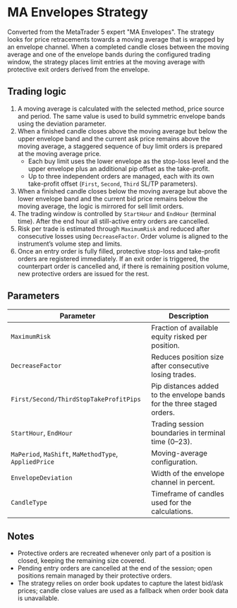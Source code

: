 # MA Envelopes Strategy

Converted from the MetaTrader 5 expert "MA Envelopes". The strategy looks for price retracements towards a moving average that is wrapped by an envelope channel. When a completed candle closes between the moving average and one of the envelope bands during the configured trading window, the strategy places limit entries at the moving average with protective exit orders derived from the envelope.

## Trading logic

1. A moving average is calculated with the selected method, price source and period. The same value is used to build symmetric envelope bands using the deviation parameter.
2. When a finished candle closes above the moving average but below the upper envelope band and the current ask price remains above the moving average, a staggered sequence of buy limit orders is prepared at the moving average price.
   * Each buy limit uses the lower envelope as the stop-loss level and the upper envelope plus an additional pip offset as the take-profit.
   * Up to three independent orders are managed, each with its own take-profit offset (`First`, `Second`, `Third` SL/TP parameters).
3. When a finished candle closes below the moving average but above the lower envelope band and the current bid price remains below the moving average, the logic is mirrored for sell limit orders.
4. The trading window is controlled by `StartHour` and `EndHour` (terminal time). After the end hour all still-active entry orders are cancelled.
5. Risk per trade is estimated through `MaximumRisk` and reduced after consecutive losses using `DecreaseFactor`. Order volume is aligned to the instrument’s volume step and limits.
6. Once an entry order is fully filled, protective stop-loss and take-profit orders are registered immediately. If an exit order is triggered, the counterpart order is cancelled and, if there is remaining position volume, new protective orders are issued for the rest.

## Parameters

| Parameter | Description |
|-----------|-------------|
| `MaximumRisk` | Fraction of available equity risked per position. |
| `DecreaseFactor` | Reduces position size after consecutive losing trades. |
| `First/Second/ThirdStopTakeProfitPips` | Pip distances added to the envelope bands for the three staged orders. |
| `StartHour`, `EndHour` | Trading session boundaries in terminal time (0–23). |
| `MaPeriod`, `MaShift`, `MaMethodType`, `AppliedPrice` | Moving-average configuration. |
| `EnvelopeDeviation` | Width of the envelope channel in percent. |
| `CandleType` | Timeframe of candles used for the calculations. |

## Notes

* Protective orders are recreated whenever only part of a position is closed, keeping the remaining size covered.
* Pending entry orders are cancelled at the end of the session; open positions remain managed by their protective orders.
* The strategy relies on order book updates to capture the latest bid/ask prices; candle close values are used as a fallback when order book data is unavailable.
